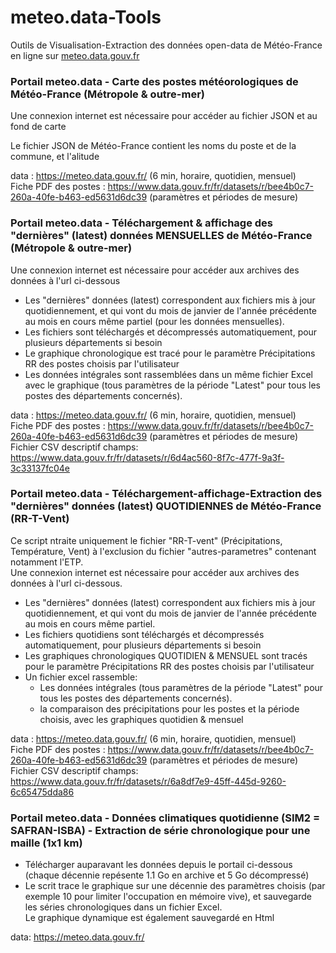 # meteo.data-Tools
Outils de Visualisation-Extraction des données open-data de Météo-France en ligne sur [meteo.data.gouv.fr](https://meteo.data.gouv.fr/)

### Portail meteo.data - Carte des postes météorologiques de Météo-France (Métropole & outre-mer)
Une connexion internet est nécessaire pour accéder au fichier JSON et au fond de carte

Le fichier JSON de Météo-France contient les noms du poste et de la commune, et l'alitude<br>

data : https://meteo.data.gouv.fr/ (6 min, horaire, quotidien, mensuel)<br>
Fiche PDF des postes : https://www.data.gouv.fr/fr/datasets/r/bee4b0c7-260a-40fe-b463-ed5631d6dc39 (paramètres et périodes de mesure)

### Portail meteo.data - Téléchargement & affichage des "dernières" (latest) données MENSUELLES de Météo-France (Métropole & outre-mer)
Une connexion internet est nécessaire pour accéder aux archives des données à l'url ci-dessous

- Les "dernières" données (latest) correspondent aux fichiers mis à jour quotidiennement, et qui vont du mois de janvier de l'année précédente au mois en cours même partiel (pour les données mensuelles).
- Les fichiers sont téléchargés et décompressés automatiquement, pour plusieurs départements si besoin
- Le graphique chronologique est tracé pour le paramètre Précipitations RR des postes choisis par l'utilisateur
- Les données intégrales sont rassemblées dans un même fichier Excel avec le graphique (tous paramètres de la période "Latest" pour tous les postes des départements concernés).

data : https://meteo.data.gouv.fr/ (6 min, horaire, quotidien, mensuel)<br>
Fiche PDF des postes : https://www.data.gouv.fr/fr/datasets/r/bee4b0c7-260a-40fe-b463-ed5631d6dc39 (paramètres et périodes de mesure)<br>
Fichier CSV descriptif champs: https://www.data.gouv.fr/fr/datasets/r/6d4ac560-8f7c-477f-9a3f-3c33137fc04e

### Portail meteo.data - Téléchargement-affichage-Extraction des "dernières" données (latest) QUOTIDIENNES de Météo-France (RR-T-Vent)
Ce script ntraite uniquement le fichier "RR-T-vent" (Précipitations, Température, Vent) à l'exclusion du fichier "autres-parametres" contenant notamment l'ETP.<br>
Une connexion internet est nécessaire pour accéder aux archives des données à l'url ci-dessous.

- Les "dernières" données (latest) correspondent aux fichiers mis à jour quotidiennement, et qui vont du mois de janvier de l'année précédente au mois en cours même partiel.
- Les fichiers quotidiens sont téléchargés et décompressés automatiquement, pour plusieurs départements si besoin
- Les graphiques chronologiques QUOTIDIEN & MENSUEL sont tracés pour le paramètre Précipitations RR des postes choisis par l'utilisateur
- Un fichier excel rassemble:
    - Les données intégrales (tous paramètres de la période "Latest" pour tous les postes des départements concernés).
    - la comparaison des précipitations pour les postes et la période choisis, avec les graphiques quotidien & mensuel

data : https://meteo.data.gouv.fr/ (6 min, horaire, quotidien, mensuel)<br>
Fiche PDF des postes : https://www.data.gouv.fr/fr/datasets/r/bee4b0c7-260a-40fe-b463-ed5631d6dc39 (paramètres et périodes de mesure)<br>
Fichier CSV descriptif champs: https://www.data.gouv.fr/fr/datasets/r/6a8df7e9-45ff-445d-9260-6c65475dda86

### Portail meteo.data - Données climatiques quotidienne (SIM2 = SAFRAN-ISBA) - Extraction de série chronologique pour une maille (1x1 km)

- Télécharger auparavant les données depuis le portail ci-dessous (chaque décennie repésente 1.1 Go en archive et 5 Go décompressé)<br>
- Le scrit trace le graphique sur une décennie des paramètres choisis (par exemple 10 pour limiter l'occupation en mémoire vive), et sauvegarde les séries chronologiques dans un fichier Excel.<br>
Le graphique dynamique est également sauvegardé en Html

data: https://meteo.data.gouv.fr/<br>
